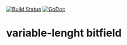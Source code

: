 [![Build Status](https://travis-ci.org/dim13/bit.svg?branch=master)](https://travis-ci.org/dim13/bit)
[![GoDoc](https://godoc.org/github.com/dim13/bit?status.svg)](https://godoc.org/github.com/dim13/bit)

# variable-lenght bitfield
